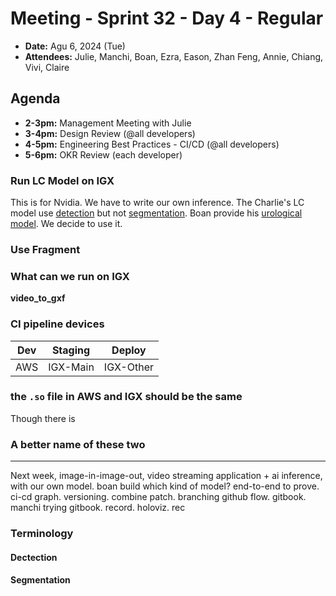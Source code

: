 # Meeting - Sprint 32 - Day 4 - Regular
- **Date:** Agu 6, 2024 (Tue)
- **Attendees:** Julie, Manchi, Boan, Ezra, Eason, Zhan Feng, Annie, Chiang, Vivi, Claire
## Agenda
- **2-3pm:** Management Meeting with Julie
- **3-4pm:** Design Review (@all developers)
- **4-5pm:** Engineering Best Practices - CI/CD (@all developers)
- **5-6pm:** OKR Review (each developer)

### Run LC Model on IGX
This is for Nvidia. We have to write our own inference. 
The Charlie's LC model use [detection](#dectection) but not [segmentation](#segmentation).
Boan provide his [urological model][urological-model]. We decide to use it.


### Use Fragment

### What can we run on IGX
**video_to_gxf**

### CI pipeline devices
|Dev|Staging|Deploy|
|-|-|-|
|AWS|IGX-Main|IGX-Other|


### the `.so` file in AWS and IGX should be the same
Though there is 

### A better name of these two 
---
Next week, image-in-image-out, video streaming application + ai inference, with our own model. 
boan build which kind of model?
end-to-end to prove.
ci-cd graph.
versioning. combine patch.
branching github flow.
gitbook. manchi trying gitbook.
record. 
holoviz.
rec


### Terminology

#### Dectection

#### Segmentation


[urological-model]: https://huggingface.co/smartsurgery/urology-models/